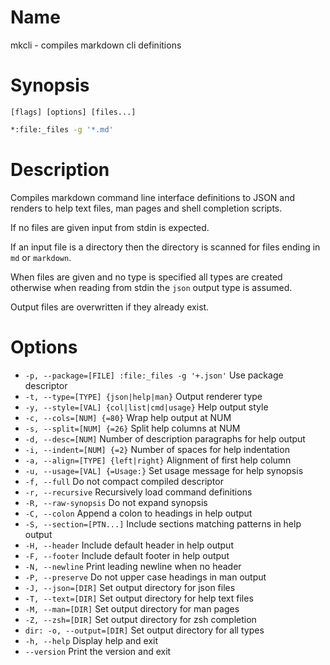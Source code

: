 # Name

mkcli - compiles markdown cli definitions

# Synopsis

```
[flags] [options] [files...]
```

```zsh
*:file:_files -g '*.md'
```

# Description

Compiles markdown command line interface definitions to JSON and renders to help text files, man pages and shell completion scripts.

If no files are given input from stdin is expected.

If an input file is a directory then the directory is scanned for files ending in `md` or `markdown`.

When files are given and no type is specified all types are created otherwise when reading from stdin the `json` output type is assumed.

Output files are overwritten if they already exist.

# Options

+ `-p, --package=[FILE] :file:_files -g '+.json'` Use package descriptor
+ `-t, --type=[TYPE] {json|help|man}` Output renderer type
+ `-y, --style=[VAL] {col|list|cmd|usage}` Help output style
+ `-c, --cols=[NUM] {=80}` Wrap help output at NUM
+ `-s, --split=[NUM] {=26}` Split help columns at NUM
+ `-d, --desc=[NUM]` Number of description paragraphs for help output
+ `-i, --indent=[NUM] {=2}` Number of spaces for help indentation
+ `-a, --align=[TYPE] {left|right}` Alignment of first help column
+ `-u, --usage=[VAL] {=Usage:}` Set usage message for help synopsis
+ `-f, --full` Do not compact compiled descriptor
+ `-r, --recursive` Recursively load command definitions
+ `-R, --raw-synopsis` Do not expand synopsis
+ `-C, --colon` Append a colon to headings in help output
+ `-S, --section=[PTN...]` Include sections matching patterns in help output
+ `-H, --header` Include default header in help output
+ `-F, --footer` Include default footer in help output
+ `-N, --newline` Print leading newline when no header
+ `-P, --preserve` Do not upper case headings in man output
+ `-J, --json=[DIR]` Set output directory for json files
+ `-T, --text=[DIR]` Set output directory for help text files
+ `-M, --man=[DIR]` Set output directory for man pages
+ `-Z, --zsh=[DIR]` Set output directory for zsh completion
+ `dir: -o, --output=[DIR]` Set output directory for all types
+ `-h, --help` Display help and exit
+ `--version` Print the version and exit

<? @include {=include} mkcli-guide.md mkcli-example.md ?>

